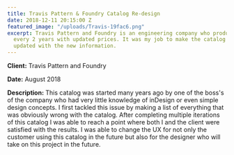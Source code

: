 ```yaml
---
title: Travis Pattern & Foundry Catalog Re-design
date: 2018-12-11 20:15:00 Z
featured_image: "/uploads/Travis-19fac6.png"
excerpt: Travis Pattern and Foundry is an engineering company who produces a catalog
  every 2 years with updated prices. It was my job to make the catalog cohesive and
  updated with the new information.
---
```


**Client:** Travis Pattern and Foundry

**Date:** August 2018

**Description:**  This catalog was started many years ago by one of the boss's of the company who had very little knowledge of inDesign or even simple design concepts. I first tackled this issue by making a list of everything that was obviously wrong with the catalog. After completing multiple iterations of this catalog I was able to reach a point where both I and the client were satisfied with the results. I was able to change the UX for not only the customer using this catalog in the future but also for the designer who will take on this project in the future.